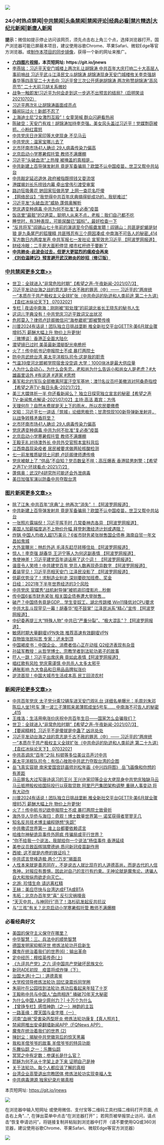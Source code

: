 ![](https://raw.githubusercontent.com/fqnews/bnews/master/64photo/fqnews-qr.jpg)

<div id="tt">
<h3>24小时热点禁闻|<a href="#%E4%B8%AD%E5%85%B1%E7%A6%81%E9%97%BB%E6%9B%B4%E5%A4%9A%E6%96%87%E7%AB%A0">中共禁闻</a>|<a href="#%E5%9B%BE%E7%89%87%E6%96%B0%E9%97%BB%E6%9B%B4%E5%A4%9A%E6%96%87%E7%AB%A0">头条禁闻</a>|<a href="#%E6%96%B0%E9%97%BB%E8%AF%84%E8%AE%BA%E6%9B%B4%E5%A4%9A%E6%96%87%E7%AB%A0">禁闻评论|<a href="#%E5%BF%85%E7%9C%8B%E7%BB%8F%E5%85%B8%E5%A5%BD%E6%96%87">经典必看|<a href="/video.md#%E7%A6%81%E7%89%87%E7%B2%BE%E9%80%89">禁片精选</a>|<a href="https://github.com/fqnews/djy/blob/master/gb/nf1351518.md#1">大纪元新闻</a>|<a href="https://github.com/fqnews/ntdtv/blob/master/gb/prog204.md#1">新唐人新闻</a></h3>
<div><b>提示：</b>微信如提示停止访问该网页，须先点击右上角三个点，选择浏览器打开。国产浏览器可能已屏蔽本项目，建议使用谷歌Chrome、苹果Safari、微软Edge等官方浏览器。或<a href="https://github.com/fqnews/bnews/blob/master/%E5%88%B6%E4%BD%9Cgit%E7%A6%81%E9%97%BB%E9%95%9C%E5%83%8F.md">制作本项目的同步镜像</a>，获得一个新的网址来推广。</div>
<ul>
<li><b><a href="http://d1.bdrive.tk/64.mp4" target="_blank">六四图片视频</a>，本页短网址: https://git.io/jnews</b></li>
<li><a href="/comments/20210702/1578927.md">李燕铭：习近平天安门城楼上两次礼让胡锦涛 中共百年大庆打响二十大高层人事前哨战 习近平武斗江泽民文斗胡锦涛 胡锦涛现身天安门城楼攸关李克强胡春华等四高官二十大去向 习近平曾三次公开感谢胡锦涛 两次称赞胡锦涛“高风亮节” 二十大前习胡关系微妙</a></li>
<li><a href="/bannedvideo/20210702/1579037.md">战争一触即发!习近平为何会走到这一步逃不出预言的结局?（启明笑谈20210702）</a></li>
<li><a href="/comments/20210703/1579399.md">习近平两次礼让胡锦涛画面成亮点</a></li>
<li><a href="/cnnews/20210702/1579055.md">婚闹玩过火！新郎不忍了</a></li>
<li><a href="/cbnews/20210702/1579067.md">上海迪士尼“2女激烈互殴”！女童哭喊 群众闪避看热闹</a></li>
<li><a href="/bannedvideo/20210702/1579122.md">陈破空：天安门有戏！胡锦涛加持李克强。美女风头盖过习近平！党媒剽窃被抓，小粉红震怒</a></li>
<li><a href="/cbnews/20210702/1579097.md">中共党庆日许家印等大佬现身 不见马云</a></li>
<li><a href="/cnnews/20210703/1579525.md">中共党庆：温家宝哪儿去了</a></li>
<li><a href="/cbnews/20210703/1579391.md">北市环南市场41人确诊 29人病毒传染力偏高</a></li>
<li><a href="/cbnews/20210703/1579380.md">北京启动小学寒暑假托管 教师不满爆棚</a></li>
<li><a href="/cbnews/20210702/1579150.md">习近平“头破血流”上热搜 被掩盖的真相是…</a></li>
<li><a href="/topimagenews/20210702/1579216.md">中共新建上百导弹发射井 竟是军备骗局？欧盟不认中国疫苗，世卫又帮中共站台</a></li>
<li><a href="/cbnews/20210702/1579262.md">中共敲定延迟退休 政府被指既捞钱又耍流氓</a></li>
<li><a href="/cbnews/20210702/1579050.md">港媒揭刘长乐捞钱内幕 牵出曾伟引渡受审案</a></li>
<li><a href="/cnnews/20210703/1579329.md">路边狂吸黄花 她回家狂做恶梦 上网一查花名吓傻</a></li>
<li><a href="/baitai/20210703/1579342.md">【网络民议】“我觉得中共百年庆典搞得挺成功的，我挺难过”</a></li>
<li><a href="/cnnews/20210703/1579383.md">习近平发“头破血流”威胁 蓬佩奥解析</a></li>
<li><a href="/cbnews/20210703/1579390.md">党庆遇变种病毒 中共为何不批准“复必泰”疫苗</a></li>
<li><a href="/health/20210703/1579470.md">饭店里“最脏”的2道菜，聪明人从来不点，老板：我们自己都不吃</a></li>
<li><a href="/health/20210702/1578966.md">睡觉时，有3种表现，可能尿酸已“超标”，最好检查一下</a></li>
<li><a href="/comments/20210703/1579379.md">“反共将军”阎锡山七十年前的演讲至今仍振聋发聩！阎锡山：共匪是蛇蝎是豺狼 是九条尾巴的狐狸精 共匪残忍有三个原因凑成 中南海不可告人的秘密_414</a></li>
<li><a href="/cbnews/20210702/1578965.md">军方数日内两度发声 中共军报七一发社论 宣誓效忠习近平 【阿波罗网报道】</a></li>
<li><a href="/finance/20210702/1579117.md">财经冷眼：二手房大面积停贷 楼市杠杆终于要断了</a></li>
<li><b><a href="/comments/20200211/1275071.md" target="_blank">中共肺炎-此波会过去，但更大更猛烈的瘟疫会再来</a></b></li>
<li><b><a href="/comments/20200207/1272816.md" target="_blank">《刘伯温碑记》预言避开武汉肺炎的妙招（修订版）</a></b></li>
</ul>
</div>

<div class="catlist">
<h3><a href="/cbnews/" target="_blank">中共禁闻</a><span><a href="/cbnews/" target="_blank" rel="nofollow">更多文章>></a></span></h3>
<ul>
<li><a href="/comments/20210703/1579625.md" target="_blank">世卫：全球进入“非常危险时期”【希望之声-午夜新闻-2021/07/3】</a></li>
<li><a href="/comments/20210703/1579614.md" target="_blank">习近平发动台海之战的意志是千古不赦的罪恶（中）—— 习近平的“两岸统一”本质在于共产极权主义全球扩张（中共命运的轨迹和人类前途  第二十九讲）【袁红冰纵论天下】 07032021</a></li>
<li><a href="/cbnews/20210703/1579601.md" target="_blank">专栏 | 夜话中南海：刚刚被“软处理”的前湖北省长王晓东的秘书人生</a></li>
<li><a href="/cbnews/20210703/1579555.md" target="_blank">这词儿字典没有！中共党庆习近平致词又出状况</a></li>
<li><a href="/cbnews/20210703/1579554.md" target="_blank">危邦莫入？律师卢廷阁微信问“海参崴呢”即被警传唤</a></li>
<li><a href="/comments/20210703/1579551.md" target="_blank">川普2024有话说！团队独立日挑战垄断 推全新社交平台GETTR;美6月就业骤增85万 薪酬大幅上升 物价上升更快!</a></li>
<li><a href="/cbnews/20210703/1579548.md" target="_blank">〖微博谈〗香港正全面大陆化</a></li>
<li><a href="/cbnews/20210703/1579533.md" target="_blank">潜望镜已过时 美英最新潜艇配光电桅杆</a></li>
<li><a href="/cbnews/20210703/1579532.md" target="_blank">火了！传中航书记申报院士不成 暴打两院士</a></li>
<li><a href="/cbnews/20210703/1579462.md" target="_blank">防中共武统台湾 美太平洋舰队司令:这是我的职责</a></li>
<li><a href="/cbnews/20210703/1579461.md" target="_blank">气温39度河北邯郸学院宿舍没空调 大学：1000块冰是最大供应量</a></li>
<li><a href="/comments/20210703/1579457.md" target="_blank">人为什么会动心，为什么会失恋，老和尚为什么告诉小和尚女人是老虎？#大雄画里话外 #有说道 #道家 #思想</a></li>
<li><a href="/comments/20210703/1579451.md" target="_blank">美军和北约军队全部撤离阿富汗空军基地；澳11名议员吁美撤消对阿桑奇指控【希望之声TV-每日头条-2021/7/2】</a></li>
<li><a href="/comments/20210703/1579450.md" target="_blank">美三大媒体折一半  你还看新闻么？ 独立日探究独立宣言的秘密【希望之声TV-新闻焦点解读-2021/07/02】主持:高洁  嘉宾：方伟</a></li>
<li><a href="/cbnews/20210703/1579449.md" target="_blank">天理何在？自然水费就是天上下的雨水，所以农民要缴费</a></li>
<li><a href="/cbnews/20210703/1579432.md" target="_blank">文昭：习近平七一讲话「筑城」论细思极恐；甘肃惊现100新导弹新发射井，以战争转移矛盾将至？</a></li>
<li><a href="/cbnews/20210703/1579391.md" target="_blank">北市环南市场41人确诊 29人病毒传染力偏高</a></li>
<li><a href="/cbnews/20210703/1579390.md" target="_blank">党庆遇变种病毒 中共为何不批准“复必泰”疫苗</a></li>
<li><a href="/cbnews/20210703/1579380.md" target="_blank">北京启动小学寒暑假托管 教师不满爆棚</a></li>
<li><a href="/cbnews/20210703/1579371.md" target="_blank">王毅无礼对待澳外长 中共外交官照本宣科背后</a></li>
<li><a href="/cbnews/20210703/1579370.md" target="_blank">江西南昌现染疫者 居民被要求做两轮核酸检测</a></li>
<li><a href="/cbnews/20210703/1579369.md" target="_blank">七一前发推质疑领土问题 卢廷阁律师遭传唤</a></li>
<li><a href="/comments/20210703/1579306.md" target="_blank">党庆被献上了 “供品”不自知？党员数呈不祥；高压爆表 香港猛男刺警；【希望之声TV-环球看点-2021/7/2】</a></li>
<li><a href="/cbnews/20210702/1579264.md" target="_blank">蓬佩奥：武汉P4研究所可能还会外泄病毒</a></li>
<li><a href="/cbnews/20210702/1579263.md" target="_blank">美日加强军演以防备中共夺取台湾</a></li>

</ul>
</div>
<div class="catlist">
<h3><a href="/topimagenews/" target="_blank">图片新闻</a><span><a href="/topimagenews/" target="_blank" rel="nofollow">更多文章>></a></span></h3>
<ul>
<li><a href="/topimagenews/20210703/1579613.md" target="_blank">除了江朱 中共百年“庆典”上 他再次“消失” ！【阿波罗网报道】</a></li>
<li><a href="/topimagenews/20210702/1579216.md" target="_blank">中共新建上百导弹发射井 竟是军备骗局？欧盟不认中国疫苗，世卫又帮中共站台</a></li>
<li><a href="/topimagenews/20210702/1578867.md" target="_blank">一张照片露端倪！习近平挥手时 几常委神态各异 【阿波罗网报道】</a></li>
<li><a href="/topimagenews/20210702/1578533.md" target="_blank">美国人加薪幅度追不上物价升幅 拜登刺激经济计划或遇阻？</a></li>
<li><a href="/topimagenews/20210701/1578374.md" target="_blank">炸锅 中国人均收入超1万美元？6省市财务紧张抛售国企债券 海南自贸一年文昌如鬼城</a></li>
<li><a href="/topimagenews/20210701/1578148.md" target="_blank">大外宣曝光：林彪外逃 毛泽东赶尽转移住处 【阿波罗网报道】</a></li>
<li><a href="/topimagenews/20210701/1578123.md" target="_blank">惊人！李克强 胡春华 王沪宁等人为何这副表情 【阿波罗网报道】</a></li>
<li><a href="/topimagenews/20210701/1578104.md" target="_blank">鬼使神差！习近平建党百年讲话用了这个词！ 【阿波罗网报道】</a></li>
<li><a href="/topimagenews/20210701/1578070.md" target="_blank">谐音令人笑喷！中共建党百年 党员人数再现奇异数字 【阿波罗网报道】</a></li>
<li><a href="/topimagenews/20210701/1577976.md" target="_blank">着装罕见！习近平亮相天安门 江泽民没影了 【阿波罗网报道】</a></li>
<li><a href="/topimagenews/20210701/1577804.md" target="_blank">低薪优势没了！求制造业别走 深圳要砍加班费、奖金</a></li>
<li><a href="/topimagenews/20210701/1577795.md" target="_blank">日经：2021年下半年世界经济的3个风险</a></li>
<li><a href="/topimagenews/20210701/1577782.md" target="_blank">中共党庆 官媒秀“战机射导弹”被抓盗印度影片…秒删</a></li>
<li><a href="/topimagenews/20210630/1577706.md" target="_blank">传中国6省市财务紧张 相关国企债券遭大举抛售…</a></li>
<li><a href="/topimagenews/20210630/1577541.md" target="_blank">破产？中国债务竟是GDP&#8230; 学生变奴工，湖北传跳楼 Win11降低对CPU要求</a></li>
<li><a href="/topimagenews/20210630/1577446.md" target="_blank">中共大乱斗现罕见一幕！胡春华“拒不鼓掌” 江泽民派系“精心”宣传 【阿波罗网报道】</a></li>
<li><a href="/topimagenews/20210630/1577424.md" target="_blank">中纪委再提三大“特殊人物” 中共已“严重分裂”、“极大混乱”？【阿波罗网报道】</a></li>
<li><a href="/comments/20210630/1485911.md" target="_blank">敏感时期大量翻墙VPN失效 推荐高速有效翻墙VPN</a></li>
<li><a href="/topimagenews/20210630/1577019.md" target="_blank">百物皆涨民叫苦 专家：还未到顶</a></li>
<li><a href="/topimagenews/20210629/1576940.md" target="_blank">中国褐皮书：中国企业、消费者信心正在动摇 Q2经济表现有杂音</a></li>
<li><a href="/comments/20210629/1576797.md" target="_blank">孙延军教授：从哲学博士、宗教学者到法轮功弟子的故事</a></li>
<li><a href="/topimagenews/20210629/1576671.md" target="_blank">吓人一跳！习近平出席庆典 竟如此表情【阿波罗网报道】</a></li>
<li><a href="/topimagenews/20210629/1576670.md" target="_blank">唱红歌有风险 党庆需谨慎 中共杀人太多太邪乎</a></li>
<li><a href="/topimagenews/20210629/1576356.md" target="_blank">通胀影响 九大食品和日用品品牌拟涨价</a></li>
<li><a href="/topimagenews/20210628/1576216.md" target="_blank">逆流首现！中国大城市生活成本高 民工回流农村</a></li>

</ul>
</div>
<div class="catlist">
<h3><a href="/comments/" target="_blank">新闻评论</a><span><a href="/comments/" target="_blank" rel="nofollow">更多文章>></a></span></h3>
<ul>
<li><a href="/comments/20210703/1579631.md" target="_blank">中共百年党庆 太子党分乘12辆车进天安门观礼台 详细名单曝光：毛周刘朱邓陈后人坐1号车 薄一波三子薄熙来弟薄熙成坐5号车…… 中南海不可告人的秘密_415</a></li>
<li><a href="/comments/20210703/1579628.md" target="_blank">王维洛：生活用电涨价庆祝中共百年生日——国家怎么会骗我们？</a></li>
<li><a href="/comments/20210703/1579625.md" target="_blank">世卫：全球进入“非常危险时期”【希望之声-午夜新闻-2021/07/3】</a></li>
<li><a href="/comments/20210703/1579624.md" target="_blank">【要闻精粹】习近平不是傻就是中蛊了 凶兆处处</a></li>
<li><a href="/comments/20210703/1579614.md" target="_blank">习近平发动台海之战的意志是千古不赦的罪恶（中）—— 习近平的“两岸统一”本质在于共产极权主义全球扩张（中共命运的轨迹和人类前途  第二十九讲）【袁红冰纵论天下】 07032021</a></li>
<li><a href="/comments/20210703/1579608.md" target="_blank">中共高调庆“百年”之际 科顿等多位美议员声讨中共</a></li>
<li><a href="/comments/20210703/1579607.md" target="_blank">美太平洋舰队司令：有信心挫败中共武力夺取台湾的企图</a></li>
<li><a href="/comments/20210703/1579596.md" target="_blank">岳飞真实容貌 南宋爱国宫廷画师刘松年画《中兴四将图》 岳飞画像和你想的有差距</a></li>
<li><a href="/comments/20210703/1579595.md" target="_blank">马云罪名大过写唐诗讽习的王兴 王兴许家印等企业大佬现身中共党庆独缺马云 马云抵押股权给国际投行以获取贷款 阿里巴巴集团架构调整 重磅人事变动 将有大动作</a></li>
<li><a href="/comments/20210703/1579551.md" target="_blank">川普2024有话说！团队独立日挑战垄断 推全新社交平台GETTR;美6月就业骤增85万 薪酬大幅上升 物价上升更快!</a></li>
<li><a href="/comments/20210703/1579546.md" target="_blank">火了！传中航书记欲申报院士不成 暴打两院士致骨折</a></li>
<li><a href="/comments/20210703/1579543.md" target="_blank">海外华人华侨与海归：奇观！博士数量世界第一 诺奖获得者寥寥无几</a></li>
<li><a href="/comments/20210703/1579542.md" target="_blank">知名反共技术博主编程随想“失踪”</a></li>
<li><a href="/comments/20210703/1579541.md" target="_blank">中共撒谎世界第一 谁上台都要依赖谎言</a></li>
<li><a href="/comments/20210703/1579540.md" target="_blank">哈维尔神秘诡异事件外网疯 传骗局或平行世界？</a></li>
<li><a href="/comments/20210703/1579531.md" target="_blank">“你不给我一个说法，我就给你一个说法”杨佳事件 香港延续</a></li>
<li><a href="/comments/20210703/1579528.md" target="_blank">美参议员致函辉瑞摩德纳 质问新冠疫苗副作用</a></li>
<li><a href="/comments/20210703/1579522.md" target="_blank">西坡: 这不就是内卷的铁证吗？</a></li>
<li><a href="/comments/20210703/1579521.md" target="_blank">中共谎言登峰造极 两个“万岁”揭面具</a></li>
<li><a href="/comments/20210703/1579288.md" target="_blank">人性本来就是善恶同在，不是说古人就比现在的人道德高尚，而是古代的人信鬼神，对报应有畏惧，因此对自己的言行有约束。无神论就是魔鬼论，诱骗人自大和放纵肉欲走向灭亡。</a></li>
<li><a href="/comments/20210703/1579493.md" target="_blank">北游: 珍惜生命 请远离杠精</a></li>
<li><a href="/comments/20210703/1579492.md" target="_blank">王赫：美应尽快与台湾达成FTA或BTA</a></li>
<li><a href="/comments/20210703/1579491.md" target="_blank">韦拓：北京办百年党“喜” 反引灾祸嚎丧</a></li>
<li><a href="/comments/20210703/1579479.md" target="_blank">“天灭中共，与神同行”亮了！洛杉矶发起反共抗议</a></li>
<li><a href="/comments/20210703/1579478.md" target="_blank">与“三孩”有关？北京启动小学寒暑假托管 教师不满爆棚</a></li>

</ul>
</div>

<div class="catlist">
<h3>必看经典好文</h3>
<ul>
<li><a href="/lifebaike/20200520/1331379.md" target="_blank">美国的保守主义保守在哪里？</a></li>
<li><a href="/comments/20200605/783248.md" target="_blank">中华智慧：三、兵法中的顺势智慧</a></li>
<li><a href="/comments/20200722/1364497.md" target="_blank">德国发明家抑郁厌世 修炼法轮功开启新生</a></li>
<li><a href="/topimagenews/20180524/947358.md" target="_blank">魔鬼在统治着我们的世界(6)：输出革命</a></li>
<li><a href="/tculture/xiulian/20151104/467495.md" target="_blank">定中经历：穆桂英传奇(上)</a></li>
<li><a href="/bookonline/20131116/201050.md" target="_blank">《九评共产党》之六 评中国共产党破坏民族文化</a></li>
<li><a href="/headline/20200908/1392940.md" target="_blank">新冠ADE初现　疫苗将成炸弹（下）</a></li>
<li><a href="/cbnews/20180318/916241.md" target="_blank">治国大道(十二)：道德真鉴</a></li>
<li><a href="/cbnews/20210517/1548104.md" target="_blank">大学校领导修炼法轮功 回忆录震烁同学圈</a></li>
<li><a href="/comments/20210216/1488271.md" target="_blank">朱丽叶在公园找到法轮功 炼功后看起来年轻了十岁</a></li>
<li><a href="/cbnews/20200730/1371580.md" target="_blank">王毅称中共与中国人“血肉相连” 捅破70年天大秘密</a></li>
<li><a href="/ssgc/20200715/1360940.md" target="_blank">为什么中国人缺少原创力？| 十万个为什么</a></li>
<li><a href="/comments/20210611/1564824.md" target="_blank">【曾铮专栏】感悟神韵（之一）神韵的主旨</a></li>
<li><a href="/tculture/20160806/568214.md" target="_blank">一路圣缘：摩天国与金字塔（一）</a></li>
<li><a href="/comments/20210329/1514622.md" target="_blank">河南“血祸”受害染丙型肝炎 修炼法轮功康复【真人照片】</a></li>
<li><a href="/comments/20200503/1322531.md" target="_blank">禁闻网推出安卓翻墙新闻APP（FQNews APP）</a></li>
<li><a href="/topimagenews/20180520/944940.md" target="_blank">魔鬼在统治着我们的世界 (2)</a></li>
<li><a href="/topimagenews/20170218/694213.md" target="_blank">掸封尘：揭秘中共党徽背后的惊天黑幕</a></li>
<li><a href="/tculture/20200917/1398046.md" target="_blank">我和羊倌爷爷的故事 羊倌爷爷的特异功能</a></li>
<li><a href="/tculture/20170710/789533.md" target="_blank">乐舞仙踪 之一：乐舞仙踪</a></li>
<li><a href="/tculture/20200812/1378929.md" target="_blank">冥冥之中有定数：参谋长是什么官？</a></li>
<li><a href="/ccpdope/20190803/1168965.md" target="_blank">耶稣为何不从十字架上走下来 证明自己是神</a></li>
<li><a href="/topimagenews/20161125/619230.md" target="_blank">关于法轮功，每个人都应该了解的真相</a></li>
<li><a href="/comments/20200528/1335859.md" target="_blank">台湾企业高管退出宗教团体 修炼法轮功实现幸福人生</a></li>
<li><a href="/ccpdope/20200412/1311165.md" target="_blank">中共病毒溯源 独家纪录片揭真相</a></li>

</ul>
</div>

本页短网址: https://git.io/jnews

![](https://raw.githubusercontent.com/fqnews/bnews/master/64photo/fqnews-qr.jpg)

在浏览器中输入短网址 或使用微信、支付宝等二维码工具扫描二维码打开页面, 点击右上角"...", 在弹出菜单中点击“在浏览器打开”； 若网页被举报禁止访问，请点击“恢复申请访问”，将链接复制并粘贴到浏览器中打开（请不要使用QQ或360浏览器，建议使用谷歌Chrome、苹果Safari、微软Edge等官方浏览器）

![](https://raw.githubusercontent.com/fqnews/bnews/master/64photo/wx.jpg)
